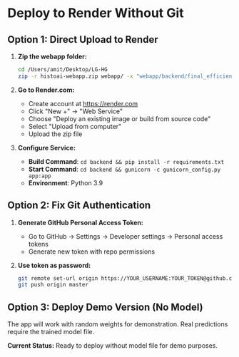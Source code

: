 # Deploy to Render Without Git

## Option 1: Direct Upload to Render

1. **Zip the webapp folder:**
   ```bash
   cd /Users/amit/Desktop/LG-HG
   zip -r histoai-webapp.zip webapp/ -x "webapp/backend/final_efficientnet_b0_cv.pth"
   ```

2. **Go to Render.com:**
   - Create account at https://render.com
   - Click "New +" → "Web Service"
   - Choose "Deploy an existing image or build from source code"
   - Select "Upload from computer"
   - Upload the zip file

3. **Configure Service:**
   - **Build Command**: `cd backend && pip install -r requirements.txt`
   - **Start Command**: `cd backend && gunicorn -c gunicorn_config.py app:app`
   - **Environment**: Python 3.9

## Option 2: Fix Git Authentication

1. **Generate GitHub Personal Access Token:**
   - Go to GitHub → Settings → Developer settings → Personal access tokens
   - Generate new token with repo permissions

2. **Use token as password:**
   ```bash
   git remote set-url origin https://YOUR_USERNAME:YOUR_TOKEN@github.com/Amitaddi2010/LG-HG-AI.git
   git push origin master
   ```

## Option 3: Deploy Demo Version (No Model)

The app will work with random weights for demonstration. Real predictions require the trained model file.

**Current Status:** Ready to deploy without model file for demo purposes.